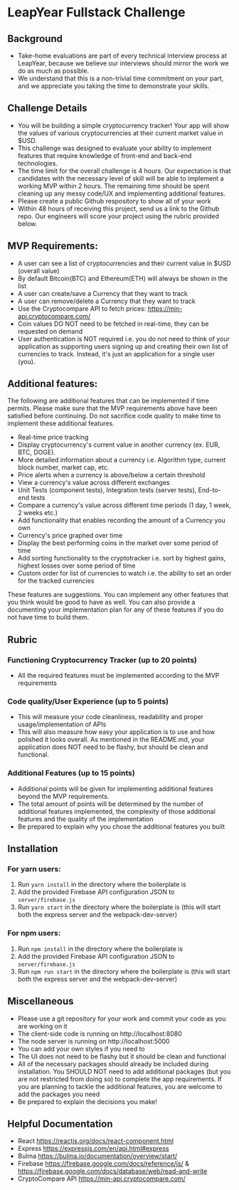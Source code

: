 # LeapYear Fullstack Challenge
## Background
* Take-home evaluations are part of every technical interview process at LeapYear, because we believe our interviews should mirror the work we do as much as possible. 
* We understand that this is a non-trivial time commitment on your part, and we appreciate you taking the time to demonstrate your skills. 

## Challenge Details
* You will be building a simple cryptocurrency tracker! Your app will show the values of various cryptocurrencies at their current market value in $USD.
* This challenge was designed to evaluate your ability to implement features that require knowledge of front-end and back-end technologies.
* The time limit for the overall challenge is 4 hours. Our expectation is that candidates with the necessary level of skill will be able to implement a working MVP within 2 hours. The remaining time should be spent cleaning up any messy code/UX and implementing additional features.
* Please create a public Github respository to show all of your work
* Within 48 hours of receiving this project, send us a link to the Github repo. Our engineers will score your project using the rubric provided below. 

## MVP Requirements:
* A user can see a list of cryptocurrencies and their current value in $USD (overall value)
* By default Bitcoin(BTC) and Ethereum(ETH) will always be shown in the list
* A user can create/save a Currency that they want to track
* A user can remove/delete a Currency that they want to track
* Use the Cryptocompare API to fetch prices: https://min-api.cryptocompare.com/
* Coin values DO NOT need to be fetched in real-time, they can be requested on demand
* User authentication is NOT required i.e. you do not need to think of your application as supporting users signing up and creating their own list of currencies to track. Instead, it's just an application for a single user (you). 

## Additional features:
The following are additional features that can be implemented if time permits. Please make sure that the MVP requirements above have been satisfied before continuing. Do not sacrifice code quality to make time to implement these additional features.
* Real-time price tracking
* Display cryptocurrency's current value in another currency (ex. EUR, BTC, DOGE).
* More detailed information about a currency i.e. Algorithm type, current block number, market cap, etc.
* Price alerts when a currency is above/below a certain threshold
* View a currency's value across different exchanges
* Unit Tests (component tests), Integration tests (server tests), End-to-end tests
* Compare a currency's value across different time periods (1 day, 1 week, 2 weeks etc.)
* Add functionality that enables recording the amount of a Currency you own
* Currency's price graphed over time
* Display the best performing coins in the market over some period of time
* Add sorting functionality to the cryptotracker i.e. sort by highest gains, highest losses over some period of time
* Custom order for list of currencies to watch i.e. the ability to set an order for the tracked currencies

These features are suggestions. You can implement any other features that you think would be good to have as well. You can also provide a documenting your implementation plan for any of these features if you do not have time to build them.

## Rubric
### Functioning Cryptocurrency Tracker (up to 20 points)
* All the required features must be implemented according to the MVP requirements

### Code quality/User Experience (up to 5 points)
* This will measure your code cleanliness, readability and proper usage/implementation of APIs
* This will also measure how easy your application is to use and how polished it looks overall. As mentioned in the README.md, your application does NOT need to be flashy, but should be clean and functional. 

### Additional Features (up to 15 points)
* Additional points will be given for implementing additional features beyond the MVP requirements.
* The total amount of points will be determined by the number of additional features implemented, the complexity of those additional features and the quality of the implementation
* Be prepared to explain why you chose the additional features you built

## Installation
### For yarn users:
1. Run `yarn install` in the directory where the boilerplate is
2. Add the provided Firebase API configuration JSON to `server/firebase.js`
3. Run `yarn start` in the directory where the boilerplate is (this will start both the express server and the webpack-dev-server)

### For npm users:
1. Run `npm install` in the directory where the boilerplate is
2. Add the provided Firebase API configuration JSON to `server/firebase.js`
3. Run `npm run start` in the directory where the boilerplate is (this will start both the express server and the webpack-dev-server)

## Miscellaneous
* Please use a git repository for your work and commit your code as you are working on it
* The client-side code is running on http://localhost:8080
* The node server is running on http://localhost:5000
* You can add your own styles if you need to
* The UI does not need to be flashy but it should be clean and functional
* All of the necessary packages should already be included during installation. You SHOULD NOT need to add additional packages (but you are not restricted from doing so) to complete the app requirements. If you are planning to tackle the additional features, you are welcome to add the packages you need
* Be prepared to explain the decisions you make!

## Helpful Documentation
* React https://reactjs.org/docs/react-component.html
* Express https://expressjs.com/en/api.html#express
* Bulma https://bulma.io/documentation/overview/start/
* Firebase https://firebase.google.com/docs/reference/js/ & https://firebase.google.com/docs/database/web/read-and-write
* CryptoCompare API https://min-api.cryptocompare.com/
